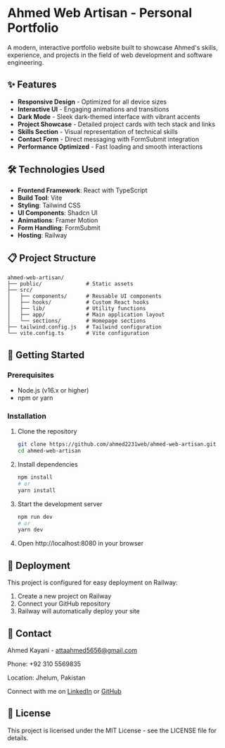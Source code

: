 # Ahmed Web Artisan - Personal Portfolio

A modern, interactive portfolio website built to showcase Ahmed's skills, experience, and projects in the field of web development and software engineering.

## ✨ Features

- **Responsive Design** - Optimized for all device sizes
- **Interactive UI** - Engaging animations and transitions
- **Dark Mode** - Sleek dark-themed interface with vibrant accents
- **Project Showcase** - Detailed project cards with tech stack and links
- **Skills Section** - Visual representation of technical skills
- **Contact Form** - Direct messaging with FormSubmit integration
- **Performance Optimized** - Fast loading and smooth interactions

## 🛠️ Technologies Used

- **Frontend Framework**: React with TypeScript
- **Build Tool**: Vite
- **Styling**: Tailwind CSS
- **UI Components**: Shadcn UI
- **Animations**: Framer Motion
- **Form Handling**: FormSubmit
- **Hosting**: Railway

## 📋 Project Structure

```
ahmed-web-artisan/
├── public/              # Static assets
├── src/
│   ├── components/      # Reusable UI components
│   ├── hooks/           # Custom React hooks
│   ├── lib/             # Utility functions
│   ├── app/             # Main application layout
│   └── sections/        # Homepage sections
├── tailwind.config.js   # Tailwind configuration
└── vite.config.ts       # Vite configuration
```

## 🚀 Getting Started

### Prerequisites

- Node.js (v16.x or higher)
- npm or yarn

### Installation

1. Clone the repository
   ```bash
   git clone https://github.com/ahmed2231web/ahmed-web-artisan.git
   cd ahmed-web-artisan
   ```

2. Install dependencies
   ```bash
   npm install
   # or
   yarn install
   ```

3. Start the development server
   ```bash
   npm run dev
   # or
   yarn dev
   ```

4. Open http://localhost:8080 in your browser

## 🚢 Deployment

This project is configured for easy deployment on Railway:

1. Create a new project on Railway
2. Connect your GitHub repository
3. Railway will automatically deploy your site

## 📝 Contact

Ahmed Kayani - [attaahmed5656@gmail.com](mailto:attaahmed5656@gmail.com)

Phone: +92 310 5569835

Location: Jhelum, Pakistan

Connect with me on [LinkedIn](https://www.linkedin.com/in/ahmed-kayani-10ba94224) or [GitHub](https://github.com/ahmed2231web)

## 📃 License

This project is licensed under the MIT License - see the LICENSE file for details.

